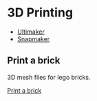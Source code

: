 # 3D Printing

- [Ultimaker](./Ultimaker/index.md)
- [Snapmaker](./Snapmaker/index.md)

## Print a brick

3D mesh files for lego bricks.

[Print a brick](https://printabrick.org/)
